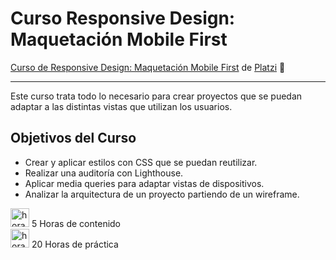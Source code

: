 # Curso Responsive Design: Maquetación Mobile First

[ Curso de Responsive Design: Maquetación Mobile First](https://platzi.com/cursos/mobile-first/ ' Curso Responsive Design: Maquetación Mobile First') de [Platzi](https://platzi.com/ 'Platzi') 💚

---

Este curso trata todo lo necesario para crear proyectos que se puedan adaptar a las distintas vistas que utilizan los usuarios.

## Objetivos del Curso

- Crear y aplicar estilos con CSS que se puedan reutilizar.
- Realizar una auditoría con Lighthouse.
- Aplicar media queries para adaptar vistas de dispositivos.
- Analizar la arquitectura de un proyecto partiendo de un wireframe.

<img width="30px" alt="horas" src="https://cdn-icons-png.flaticon.com/512/7570/7570864.png"> 5 Horas de contenido <br>
<img width="30px" alt="horas" src="https://cdn-icons-png.flaticon.com/512/563/563777.png"> 20 Horas de práctica
